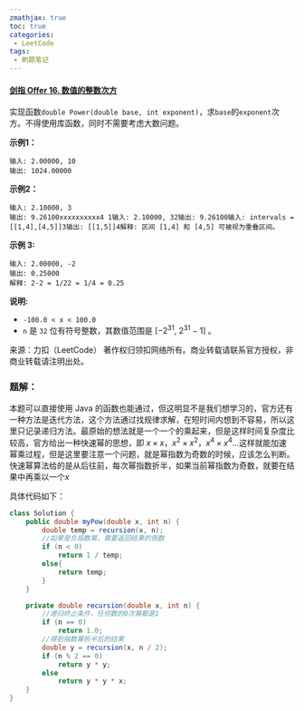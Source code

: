 ```yaml
---
zmathjax: true
toc: true
categories:
 - LeetCode
tags:
 - 刷题笔记
---
```


#### [剑指 Offer 16. 数值的整数次方](https://leetcode-cn.com/problems/shu-zhi-de-zheng-shu-ci-fang-lcof/)

实现函数`double Power(double base, int exponent)`，求`base`的`exponent`次方。不得使用库函数，同时不需要考虑大数问题。

<!--more-->

**示例1：**

```
输入: 2.00000, 10
输出: 1024.00000
```

**示例2：**

```
输入: 2.10000, 3
输出: 9.26100xxxxxxxxxx4 1输入: 2.10000, 32输出: 9.26100输入: intervals = [[1,4],[4,5]]3输出: [[1,5]]4解释: 区间 [1,4] 和 [4,5] 可被视为重叠区间。
```

**示例 3:**

```
输入: 2.00000, -2
输出: 0.25000
解释: 2-2 = 1/22 = 1/4 = 0.25
```

**说明:**

- `-100.0 < x < 100.0`
- `n` 是 `32` 位有符号整数，其数值范围是 [$-2^{31}$, $2^{31} − 1$] 。

来源：力扣（LeetCode）
著作权归领扣网络所有。商业转载请联系官方授权，非商业转载请注明出处。

### 题解：

本题可以直接使用 Java 的函数也能通过，但这明显不是我们想学习的，官方还有一种方法是迭代方法，这个方法通过找规律求解，在短时间内想到不容易，所以这里只记录递归方法。最原始的想法就是一个一个的乘起来，但是这样时间复杂度比较高，官方给出一种快速幂的思想，即 $x \times x$，$x^2 \times x^2$，$x^4 \times x^4$...这样就能加速幂乘过程，但是这里要注意一个问题，就是幂指数为奇数的时候，应该怎么判断。快速幂算法给的是从后往前，每次幂指数折半，如果当前幂指数为奇数，就要在结果中再乘以一个$x$

具体代码如下：

```java
class Solution {
    public double myPow(double x, int n) {
        double temp = recursion(x, n);
        //如果是负指数幂，需要返回结果的倒数
        if (n < 0)
            return 1 / temp;
        else{
            return temp;
        }
    }

    private double recursion(double x, int n) {
        //递归终止条件，任何数的0次幂都是1
        if (n == 0)
            return 1.0;
        //得到指数幂折半后的结果
        double y = recursion(x, n / 2);
        if (n % 2 == 0)
            return y * y;
        else
            return y * y * x;
    }
}
```
